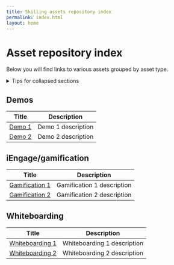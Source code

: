 ```yaml
---
title: Skilling assets repository index
permalink: index.html
layout: home
---
```


# Asset repository index

Below you will find links to various assets grouped by asset type.

<details>

<summary>Tips for collapsed sections</summary>

### You can add a header

You can add text within a collapsed section. 

You can add an image or a code block, too.

```ruby
   puts "Hello World"
```

</details>


## Demos

| Title | Description |
| --- | --- |
| [Demo 1](https://bing.com) | Demo 1 description |
| [Demo 2](https://bing.com) | Demo 2 description |

## iEngage/gamification

| Title | Description |
| --- | --- |
| [Gamification 1](https://bing.com) | Gamification 1 description |
| [Gamification 2](https://bing.com) | Gamification 2 description |


## Whiteboarding

| Title | Description |
| --- | --- |
| [Whiteboarding 1](https://bing.com) | Whiteboarding 1 description |
| [Whiteboarding 2](https://bing.com) | Whiteboarding 2 description |
